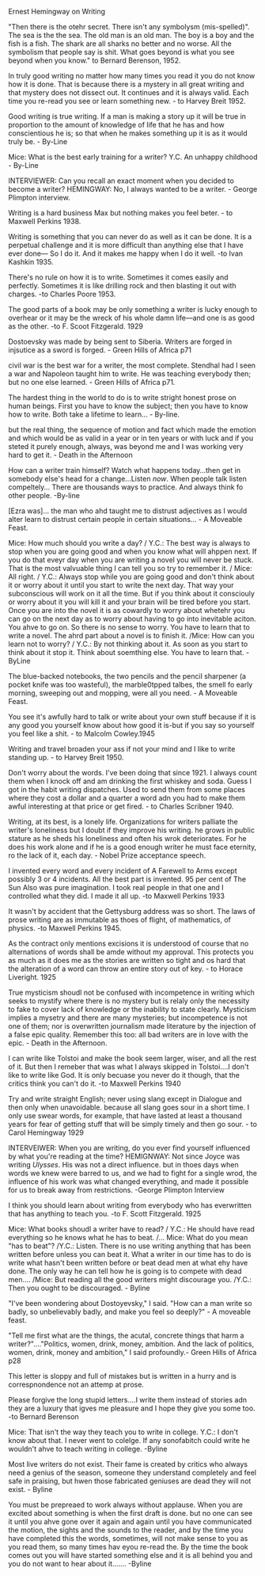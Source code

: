 Ernest Hemingway on Writing 

"Then there is the otehr secret. There isn't any symbolysm (mis-spelled)". The sea is the the sea. The old man is an old man. The boy is a boy and the fish is a fish. The shark are all sharks no better and no worse. All the symbolism that people say is shit. What goes beyond is what you see beyond when you know." to Bernard Berenson, 1952. 

In truly good writing no matter how many times you read it you do not know how it is done. That is because there is a mystery in all great writing and that mystery does not dissect out. It continues and it is always valid. Each time you re-read you see or learn something new.  - to Harvey Breit 1952. 

Good writing is true writing. If a man is making a story up it will be true in proportion to the amount of knowledge of life that he has and how conscientious he is; so that when he makes something up it is as it would truly be. - By-Line

Mice: What is the best early training for a writer? Y.C. An unhappy childhood - By-Line

INTERVIEWER: Can you recall an exact moment when you decided to become a writer? HEMINGWAY: No, I always wanted to be a writer. - George Plimpton interview. 

Writing is a hard business Max but nothing makes you feel beter. - to Maxwell Perkins 1938. 

Writing is something that you can never do as well as it can be done. It is a perpetual challenge and it is more difficult than anything else that I have ever done— So I do it. And it makes me happy when I do it well. -to Ivan Kashkin 1935. 

There's no rule on how it is to write. Sometimes it comes easily and perfectly. Sometimes it is like drilling rock and then blasting it out with charges. -to Charles Poore 1953. 

The good parts of a book may be only something a writer is lucky enough to overhear or it may be the wreck of his whole damn life—and one is as good as the other. -to F. Scoot Fitzgerald. 1929

Dostoevsky was made by being sent to Siberia. Writers are forged in injsutice as a sword is forged. - Green Hills of Africa p71

civil war is the best war for a writer, the most complete. Stendhal had I seen a war and Napoleon taught him to write. He was teaching everybody then; but no one else learned. - Green Hills of Africa p71. 

The hardest thing in the world to do is to write stright honest prose on human beings. First you have to know the subject; then you have to know how to write. Both take a lifetime to learn… - By-line.

but the real thing, the sequence of motion and fact which made the emotion and which would be as valid in a year or in ten years or with luck and if you steted it purely enough, always, was beyond me and I was working very hard to get it. - Death in the Afternoon

How can a writer train himself? Watch what happens today…then get in somebody else's head for a change…Listen *now*. When people talk listen compeltely… There are thousands ways to practice. And always think fo other people. -By-line

[Ezra was]… the man who ahd taught me to distrust adjectives as I would alter learn to distrust certain people in certain situations… - A Moveable Feast. 

Mice: How much should you write a day? / Y.C.: The best way is always to stop when you are going good and when you know what will ahppen next. If you do that eveyr day when you are writing a novel you will never be stuck. That is the most valvuable thing I can tell you so try to remember it. / Mice: All right. / Y.C.: Always stop while you are going good and don't think about it or worry about it until you start to write the next day. That way your subconscious will work on it all the time. But if you think about it consciouly or worry about it you will kill it and your brain will be tired before you start. Once you are into the novel it is as cowardly to worry about whetehr you can go on the next day as to worry about having to go into inevitable aciton. You ahve to go on. So there is no sense to worry. You have to learn that to write a novel. The ahrd part about a novel is to finish it. /Mice: How can you learn not to worry? / Y.C.: By not thinking about it. As soon as you start to think about it stop it. Think about soemthing else. You have to learn that. -ByLine

The blue-backed notebooks, the two pencils and the pencil sharpener (a pocket knife was too wasteful), the marble0tpped talbes, the smell fo early morning, sweeping out and mopping, were all you need. - A Moveable Feast. 

You see it's awfully hard to talk or write about your own stuff because if it is any good you yourself know about how good it is-but if you say so yourself you feel like a shit. - to Malcolm Cowley.1945

Writing and travel broaden your ass if not your mind and I like to write standing up. - to Harvey Breit 1950.

Don't worry about the words. I've been doing that since 1921. I always count them when I knock off and am drinking the first whiskey and soda. Guess I got in the habit writing dispatches. Used to send them from some places where they cost a dollar and a quarter a word adn you had to make them awful interesting at that price or get fired. - to Charles Scribner 1940. 

Writing, at its best, is a lonely life. Organizations for writers palliate the writer's loneliness but I doubt if they improve his writing. he grows in public stature as he sheds his loneliness and often his wrok deteriorates. For he does his work alone and if he is a good enough writer he must face eternity, ro the lack of it, each day. - Nobel Prize acceptance speech. 

I invented every word and every incident of A Farewell to Arms except possibly 3 or 4 incidents. All the best part is invented. 95 per cent of The Sun Also was pure imagination. I took real people in that one and I controlled what they did. I made it all up. -to Maxwell Perkins 1933

It wasn't by accident that the Gettysburg address was so short. The laws of prose writing are as immutable as thoes of flight, of mathematics, of physics. -to Maxwell Perkins 1945. 

As the contract only mentions excisions it is understood of course that no alternations of words shall be amde without my approval. This protects you as much as it does me as the stories are written so tight and os hard that the alteration of a word can throw an entire story out of key. - to Horace Liveright. 1925

True mysticism shoudl not be confused with incompetence in writing which seeks to mystify where there is no mystery but is relaly only the necessity to fake to cover lack of knowledge or the inability to state clearly. Mysticism implies a mysetry and there are many mysteries; but incompetence is not one of them; nor is overwritten journalism made literature by the injection of a false epic quality. Remember this too: all bad writers are in love with the epic. - Death in the Afternoon. 

I can write like Tolstoi and make the book seem larger, wiser, and all the rest of it. But then I remeber that was what I always skipped in Tolstoi….I don't like to write like God. It is only becuase you never do it though, that the critics think you can't do it. -to Maxwell Perkins 1940

Try and write straight English; never using slang except in Dialogue and then only when unavoidable. because all slang goes sour in a short time. I only use swear words, for example, that have lasted at least a thousand years for fear of getting stuff that will be simply timely and then go sour. - to Carol Hemingway 1929

INTERVEIWER: When you are writing, do you ever find yourself influenced by what you're reading at the time? HEMIGNWAY: Not since Joyce was writing *Ulysses*. His was not a direct influence. but in thoes days when words we knew were barred to us, and we had to fight for a single wrod, the influence of his work was what changed everything, and made it possible for us to break away from restrictions. -George Plimpton Interview

I think you should learn about writing from everybody who has everwritten that has anything to teach you. -to F. Scott Fitzgerald. 1925

Mice: What books shoudl a writer have to read? / Y.C.: He should have read everything so he knows what he has to beat. /… Mice: What do you mean "has to beat"? /Y.C.: Listen. There is no use writing anything that has been written before unless you can beat it. What a writer in our time has to do is write what hasn't been written before or beat dead  men at what ehy have done. The only way he can tell how he is going is to compete with dead men…. /Mice: But reading all the good writers might discourage you. /Y.C.: Then you ought to be discouraged. - Byline

"I've been wondering about Dostoyevsky," I said. "How can a man write so badly, so unbelievably badly, and make you feel so deeply?" - A moveable feast. 

"Tell me first what are the things, the acutal, concrete things that harm a writer?"…."Politics, women, drink, money, ambition. And the lack of politics, women, drink, money and ambition," I said profoundly.- Green Hills of Africa p28

This letter is sloppy and full of mistakes but is written in a hurry and is correspnondence not an attemp at prose. 

Please forgive the long stupid letters….I write them instead of stories adn they are a luxury that igves me pleasure and I hope they give you some too. -to Bernard Berenson

Mice: That isn't the way they teach you to write in college. Y.C.: I don't know about that. I never went to colelge. If any sonofabitch could write he wouldn't ahve to teach writing in college. -Byline

Most live writers do not exist. Their fame is created by critics who always need a genius of the season, someone they understand completely and feel safe in praising, but hwen those fabricated geniuses are dead they will not exist. - Byline

You must be prepreaed to work always without applause. When you are excited about something is when the first draft is done. but no one can see it until you ahve gone over it again and again until you have communicated the motion, the sights and the sounds to the reader, and by the time you have completed this the words, sometimes, will not make sense to you as you read them, so many times hav eyou re-read the. By the time the book comes out you will have started something else and it is all behind you and you do not want to hear about it……. -Byline